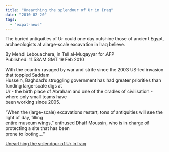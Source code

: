 ```yaml
---
title: "Unearthing the splendour of Ur in Iraq"
date: "2010-02-20"
tags: 
  - "expat-news"
---
```


The buried antiquities of Ur could one day outshine those of ancient Egypt, archaeologists at alarge-scale excavation in Iraq believe.

By Mehdi Lebouachera, in Tell al-Muqayyar for AFP  
Published: 11:53AM GMT 19 Feb 2010

With the country ravaged by war and strife since the 2003 US-led invasion that toppled Saddam  
Hussein, Baghdad’s struggling government has had greater priorities than funding large-scale digs at  
Ur - the birth place of Abraham and one of the cradles of civilisation - where only small teams have  
been working since 2005.

“When the (large-scale) excavations restart, tons of antiquities will see the light of day, filling  
entire museum wings,” enthused Dhaif Moussin, who is in charge of protecting a site that has been  
prone to looting…“

  
[Unearthing the splendour of Ur in Iraq](http://www.telegraph.co.uk/expat/expatnews/7270478/Unearthing-the-splendour-of-Ur-in-Iraq.html)
